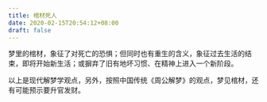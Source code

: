 ```yaml
---
title: 棺材死人
date: 2020-02-15T20:54:12+08:00
draft: false
---
```


梦里的棺材，象征了对死亡的恐惧；但同时也有重生的含义，象征过去生活的结束，即将开始新生活；或摒弃了旧有地坏习惯、在精神上进入一个新阶段。<br>



以上是现代解梦学观点，另外，按照中国传统《周公解梦》的观点，梦见棺材，还有可能预示要升官发财。<br>
